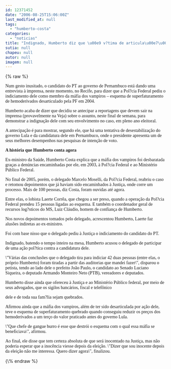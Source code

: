 ```yaml
---
id: 12371452
date: "2006-08-25T15:06:00Z"
last_modified_at: null
tags:
  - "humberto-costa"
categories:
  - "noticias"
title: "Indignado, Humberto diz que \u00e9 v?tima de articula\u00e7\u00e3o pol?tica para desestabiliz\u00e1-lo"
sutia: null
chapeu: null
autor: null
imagem: null
---
```

{\% raw %}
<p><P><FONT face=Verdana>Num gesto inusitado, o candidato do PT ao governo de Pernambuco está dando uma entrevista à imprensa, neste momento, no Recife, para dizer que a Pol?cia Federal pediu o indiciamento dele como membro da máfia dos vampiros – esquema de superfaturamento de hemoderivados desarticulado pela PF em 2004.</FONT></P></p>
<p><P><FONT face=Verdana>Humberto acaba de dizer que decidiu se antecipar a reportagens que devem sair na imprensa (provavelmente na Veja) sobre o assunto, neste final de semana, para demonstrar a indignação dele com seu envolvimento no caso, em pleno ano eleitoral. </FONT></P></p>
<p><P><FONT face=Verdana>A antecipação é para mostrar, segundo ele, que há uma tentativa de desestabilização do governo Lula e da candidatura dele em Pernambuco, onde o presidente apresenta um de seus melhores desempenhos nas pesquisas de intenção de voto.</FONT></P></p>
<p><P><FONT face=Verdana><STRONG>A história que Humberto conta agora</STRONG></FONT></P></p>
<p><P><FONT face=Verdana>Ex-ministro da Saúde, Humberto Costa explica que a máfia dos vampiros foi desbaratada graças a denúncias encaminhadas por ele, em 2003, à Pol?cia Federal e ao Ministério Público Federal.</FONT></P></p>
<p><P><FONT face=Verdana>No final de 2005, porém, o delegado Marcelo Moselli, da Pol?cia Federal, reabriu o caso e retomou depoimentos que já haviam sido encaminhados à Justiça, onde corre um processo. Mais de 100 pessoas, diz Costa, foram ouvidas até agora.</FONT></P></p>
<p><P><FONT face=Verdana>Entre elas, o lobista Laerte Corrêa, que chegou a ser preso, quando a operação da Pol?cia Federal prendeu 15 pessoas ligadas ao esquema. E também o coordenador geral de recursos log?sticos do MS, Luiz Cláudio, homem de confiança de Humberto.</FONT></P></p>
<p><P><FONT face=Verdana>Nos novos depoimentos tomados pelo delegado, acrescentou Humberto, Laerte faz alusões indiretas ao ex-ministro.</FONT></P></p>
<p><P><FONT face=Verdana>Foi com base nisso que o delegado pediu à Justiça o indiciamento do candidato do PT.</FONT></P></p>
<p><P><FONT face=Verdana>Indignado, batendo o tempo inteiro na mesa, Humberto acusou o delegado de participar de uma ação pol?tica contra a candidatura dele.</FONT></P></p>
<p><P><FONT face=Verdana>\"Várias das conclusões que o delegado tira para indiciar 42 duas pessoas (entre elas, o próprio Humberto) foram tiradas a partir das auditorias que mandei fazer\", disparou o petista, tendo ao lado dele o prefeito João Paulo, o candidato ao Senado Luciano Siqueira, o deputado Armando Monteiro Neto (PTB), vereadores e deputados.</FONT></P></p>
<p><P><FONT face=Verdana>Humberto disse ainda que ofereceu à Justiça e ao Ministério Público federal, por meio de seus advogados, que os sigilos bancários, fiscal e telefônico</p>
<p> dele e de toda sua fam?lia sejam quebrados.</FONT></P></p>
<p><P><FONT face=Verdana>Afirmou ainda que a máfia dos vampiros, além de ter sido desarticulada por ação dele, teve o esquema de superfaturamento quebrado quando conseguiu reduzir os preços dos hemoderivados a um terço do valor praticado antes do governo Lula.</FONT></P></p>
<p><P><FONT face=Verdana>\"Que chefe de gangue burro é esse que destrói o esquema com o qual essa máfia se beneficiava\", afirmou.</FONT></P></p>
<p><P><FONT face=Verdana>Ao final, ele disse que tem certeza absoluta de que será inocentado na Justiça, mas não poderia esperar que a inocência viesse depois da eleição. \"Dizer que sou inocente depois da eleição não me interessa. Quero dizer agora\", finalizou.</FONT></P> </p>
{\% endraw %}